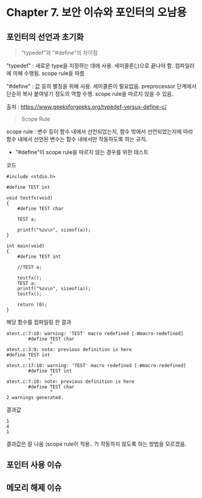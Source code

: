 # Chapter 7. 보안 이슈와 포인터의 오남용

포인터의 선언과 초기화
-

>"typedef"와 "#define"의 차이점

"typedef" : 새로운 type을 지정하는 데에 사용. 세미콜론(;)으로 끝나야 함. 컴파일러에 의해 수행됨. scope rule을 따름

"#define" : 값 등의 별칭을 위해 사용. 세미콜론이 필요없음. preprocessor 단계에서 단순히 복사 붙여넣기 정도의 역할 수행. scope rule을 따르지 않을 수 있음.

출처 : https://www.geeksforgeeks.org/typedef-versus-define-c/ 

>Scope Rule

scope rule : 변수 등이 함수 내에서 선언되었는지, 함수 밖에서 선언되었는지에 따라 함수 내에서 선언된 변수는 함수 내에서만 작동하도록 하는 규칙.

* "#define"이 scope rule을 따르지 않는 경우를 위한 테스트

코드

````
#include <stdio.h>

#define TEST int

void testfx(void)
{
	#define TEST char

	TEST a;

	printf("%zu\n", sizeof(a));
}

int main(void)
{
	#define TEST int

	//TEST a;

	testfx();
	TEST a;
	printf("%zu\n", sizeof(a));
	testfx();

	return (0);
}
````

해당 함수를 컴파일링 한 결과

````
atest.c:7:10: warning: 'TEST' macro redefined [-Wmacro-redefined]
        #define TEST char
                ^
atest.c:3:9: note: previous definition is here
#define TEST int
        ^
atest.c:17:10: warning: 'TEST' macro redefined [-Wmacro-redefined]
        #define TEST int
                ^
atest.c:7:10: note: previous definition is here
        #define TEST char
                ^
2 warnings generated.
````

결과값

````
1
4
1
````

결과값은 잘 나옴 (scope rule이 적용.. ?)
작동하지 않도록 하는 방법을 모르겠음.

포인터 사용 이슈
-
메모리 해제 이슈
-
